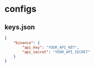 # configs

## keys.json

```json
{
    "binance": {
        "api_key": "YOUR_API_KEY",
        "api_secret": "YOUR_API_SECRET"
    }
}
```